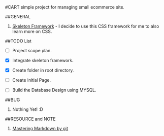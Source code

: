 #CART
simple project for managing small ecommerce site.


##GENERAL
1. [Skeleton Framework](http://getskeleton.com/) - I decide to use this CSS framework for me to also learn more on CSS.


##TODO List
- [ ] Project scope plan.
- [x] Integrate skeleton framework.
- [x] Create folder in root directory.
- [ ] Create Initial Page.
- [ ] Build the Database Design using MYSQL.



##BUG
1. Nothing Yet! :D






##RESOURCE and NOTE
1. [Mastering Markdown by git](https://guides.github.com/features/mastering-markdown/)



